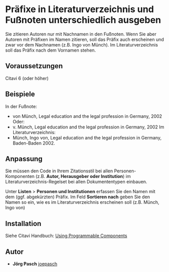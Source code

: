 # Präfixe in Literaturverzeichnis und Fußnoten unterschiedlich ausgeben

Sie zitieren Autoren nur mit Nachnamen in den Fußnoten. Wenn Sie aber Autoren mit Präfixen im Namen zitieren, soll das Präfix auch erscheinen und zwar vor dem Nachnamen (z.B. Ingo von Münch). Im Literaturverzeichnis soll das Präfix nach dem Vornamen stehen. 

## Voraussetzungen
Citavi 6 (oder höher)

## Beispiele
In der Fußnote:
- von Münch, Legal education and the legal profession in Germany, 2002
Oder:
- v. Münch, Legal education and the legal profession in Germany, 2002
Im Literaturverzeichnis: 
- Münch, Ingo von, Legal education and the legal profession in Germany, Baden-Baden 2002.

## Anpassung
Sie müssen den Code in Ihrem Zitationsstil bei allen Personen-Komponenten (z.B. **Autor, Herausgeber oder Institution**) im Literaturverzeichnis-Regelset bei allen Dokumententypen einbauen.

Unter **Listen** > **Personen und Institutionen** erfassen Sie den Namen mit dem (ggf. abgekürzten) Präfix. Im Feld **Sortieren nach** geben Sie den Namen so ein, wie es im Literaturverzeichnis erscheinen soll (z.B. Münch, Ingo von)

## Installation
Siehe Citavi Handbuch: [Using Programmable Components](https://www.citavi.com/programmable_components)

## Autor

* **Jörg Pasch** [joepasch](https://github.com/joepasch)
